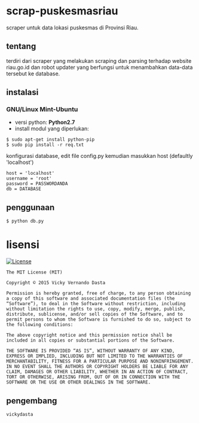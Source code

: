 # scrap-puskesmasriau
scraper untuk data lokasi puskesmas di Provinsi Riau.

## tentang

terdiri dari scraper yang melakukan scraping dan parsing terhadap website riau.go.id dan robot updater yang berfungsi untuk menambahkan data-data tersebut ke database.

## instalasi

 ### GNU/Linux Mint-Ubuntu
- versi python: **Python2.7**
- install modul yang diperlukan:

```
$ sudo apt-get install python-pip
$ sudo pip install -r req.txt
```

konfigurasi database, edit file config.py
kemudian masukkan host (defaultly 'localhost')
```
host = 'localhost'
username = 'root'
password = PASSWORDANDA
db = DATABASE
```

## penggunaan

`$ python db.py`

# lisensi


[![License](https://img.shields.io/packagist/l/doctrine/orm.svg)](http://www.apache.org/licenses/LICENSE-2.0.html)


```
The MIT License (MIT)

Copyright © 2015 Vicky Vernando Dasta

Permission is hereby granted, free of charge, to any person obtaining a copy of this software and associated documentation files (the “Software”), to deal in the Software without restriction, including without limitation the rights to use, copy, modify, merge, publish, distribute, sublicense, and/or sell copies of the Software, and to permit persons to whom the Software is furnished to do so, subject to the following conditions:

The above copyright notice and this permission notice shall be included in all copies or substantial portions of the Software.

THE SOFTWARE IS PROVIDED “AS IS”, WITHOUT WARRANTY OF ANY KIND, EXPRESS OR IMPLIED, INCLUDING BUT NOT LIMITED TO THE WARRANTIES OF MERCHANTABILITY, FITNESS FOR A PARTICULAR PURPOSE AND NONINFRINGEMENT. IN NO EVENT SHALL THE AUTHORS OR COPYRIGHT HOLDERS BE LIABLE FOR ANY CLAIM, DAMAGES OR OTHER LIABILITY, WHETHER IN AN ACTION OF CONTRACT, TORT OR OTHERWISE, ARISING FROM, OUT OF OR IN CONNECTION WITH THE SOFTWARE OR THE USE OR OTHER DEALINGS IN THE SOFTWARE.
```


## pengembang

`vickydasta`
